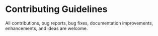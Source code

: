 # Contributing Guidelines

All contributions, bug reports, bug fixes, documentation improvements, enhancements, and ideas are welcome.



